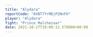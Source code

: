 ```yaml
---
title: "Alydara"
reportCode: "AVBT7YrMDjP2NnFH"
player: "Alydara"
fight: "Prince Malchezaar"
date: 2021-10-27T19:09:12.576000+00:00
---
```


